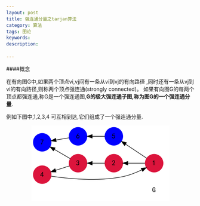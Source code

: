 ```yaml
---
layout: post
title: 强连通分量之tarjan算法
category: 算法
tags: 图论
keywords: 
description: 

---
```


####概念

在有向图G中,如果两个顶点vi,vj间有一条从vi到vj的有向路径
,同时还有一条从vj到vi的有向路径,则称两个顶点强连通(strongly connected)。
如果有向图G的每两个顶点都强连通,称G是一个强连通图,**G的极大强连通子图,称为图G的一个强连通分量**.

例如下图中,1,2,3,4 可互相到达,它们组成了一个强连通分量.

<center> <img src=/source/Graph/tar1.png></center>


